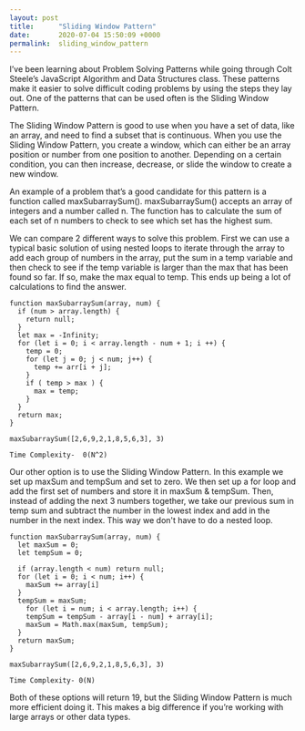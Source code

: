```yaml
---
layout: post
title:      "Sliding Window Pattern"
date:       2020-07-04 15:50:09 +0000
permalink:  sliding_window_pattern
---
```



I’ve been learning about Problem Solving Patterns while going through Colt Steele’s JavaScript Algorithm and Data Structures class. These patterns make it easier to solve difficult coding problems by using the steps they lay out. One of the patterns that can be used often is the Sliding Window Pattern.

The Sliding Window Pattern is good to use when you have a set of data, like an array, and need to find a subset that is continuous. When you use the Sliding Window Pattern, you create a window, which can either be an array position or number from one position to another. Depending on a certain condition, you can then increase, decrease, or slide the window to create a new window.

An example of a problem that’s a good candidate for this pattern is a function called maxSubarraySum(). maxSubarraySum() accepts an array of integers and a number called n. The function has to calculate the sum of each set of n numbers to check to see which set has the highest sum.

We can compare 2 different ways to solve this problem. First we can use a typical basic solution of using nested loops to iterate through the array to add each group of numbers in the array, put the sum in a temp variable and then check to see if the temp variable is larger than the max that has been found so far. If so, make the max equal to temp. This ends up being a lot of calculations to find the answer.

```
function maxSubarraySum(array, num) {
  if (num > array.length) {
    return null;
  }
  let max = -Infinity;
  for (let i = 0; i < array.length - num + 1; i ++) {
    temp = 0;
    for (let j = 0; j < num; j++) {
      temp += arr[i + j];
    }
    if ( temp > max ) {
      max = temp;
    }
  }
  return max;
}

maxSubarraySum([2,6,9,2,1,8,5,6,3], 3)

Time Complexity-  0(N^2)
```

Our other option is to use the Sliding Window  Pattern. In this example we set up maxSum and tempSum and set to zero. We then set up a for loop and add the first set of numbers and store it in maxSum & tempSum. Then, instead of adding the next 3 numbers together, we take our previous sum in temp sum and subtract the number in the lowest index and add in the number in the next index. This way we don't have to do a nested loop.

```
function maxSubarraySum(array, num) {
  let maxSum = 0;
  let tempSum = 0;

  if (array.length < num) return null;
  for (let i = 0; i < num; i++) {
    maxSum += array[i]
  }
  tempSum = maxSum;
    for (let i = num; i < array.length; i++) {
    tempSum = tempSum - array[i - num] + array[i];
    maxSum = Math.max(maxSum, tempSum);
  }
  return maxSum;
}

maxSubarraySum([2,6,9,2,1,8,5,6,3], 3)

Time Complexity- 0(N)
```


		
Both of these options will return 19, but the Sliding Window Pattern is much more efficient doing it. This makes a big difference if you’re working with large arrays or other data types.


